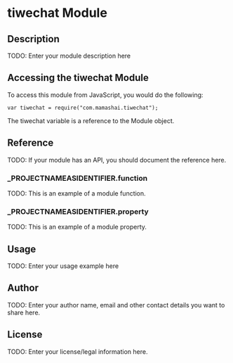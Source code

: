 # tiwechat Module

## Description

TODO: Enter your module description here

## Accessing the tiwechat Module

To access this module from JavaScript, you would do the following:

	var tiwechat = require("com.mamashai.tiwechat");

The tiwechat variable is a reference to the Module object.	

## Reference

TODO: If your module has an API, you should document
the reference here.

### ___PROJECTNAMEASIDENTIFIER__.function

TODO: This is an example of a module function.

### ___PROJECTNAMEASIDENTIFIER__.property

TODO: This is an example of a module property.

## Usage

TODO: Enter your usage example here

## Author

TODO: Enter your author name, email and other contact
details you want to share here. 

## License

TODO: Enter your license/legal information here.
